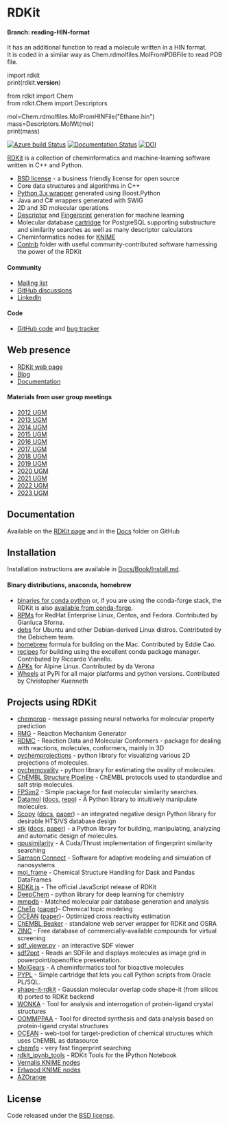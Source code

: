 # RDKit

#### Branch: reading-HIN-format

It has an additional function to read a molecule written in a HIN format.  
It is coded in a similar way as Chem.rdmolfiles.MolFromPDBFile to read PDB file.

import rdkit  
print(rdkit.__version__)

from rdkit import Chem  
from rdkit.Chem import Descriptors

mol=Chem.rdmolfiles.MolFromHINFile("Ethane.hin")  
mass=Descriptors.MolWt(mol)  
print(mass)

[![Azure build Status](https://dev.azure.com/rdkit-builds/RDKit/_apis/build/status/rdkit.rdkit?branchName=master)](https://dev.azure.com/rdkit-builds/RDKit/_build/latest?definitionId=1&branchName=master)
[![Documentation Status](https://readthedocs.org/projects/rdkit/badge/?version=latest)](http://rdkit.readthedocs.org/en/latest/)
[![DOI](https://zenodo.org/badge/10009991.svg)](https://zenodo.org/badge/latestdoi/10009991)


[RDKit](https://github.com/rdkit/rdkit) is a collection of cheminformatics and machine-learning software written in C++ and Python.

  * [BSD license](https://github.com/rdkit/rdkit/blob/master/license.txt) - a business friendly license for open source
  * Core data structures and algorithms in C++
  * [Python 3.x wrapper](https://www.rdkit.org/docs/GettingStartedInPython.html) generated using Boost.Python
  * Java and C# wrappers generated with SWIG
  * 2D and 3D molecular operations
  * [Descriptor](https://www.rdkit.org/docs/GettingStartedInPython.html#list-of-available-descriptors) and [Fingerprint](http://www.rdkit.org/docs/GettingStartedInPython.html#list-of-available-fingerprints) generation for machine learning
  * Molecular database [cartridge](https://www.rdkit.org/docs/Cartridge.html) for PostgreSQL supporting substructure and similarity searches as well as many descriptor calculators
  * Cheminformatics nodes for [KNIME](https://www.knime.com/rdkit)
  * [Contrib](https://github.com/rdkit/rdkit/tree/master/Contrib) folder with useful community-contributed software harnessing the power of the RDKit

#### Community

  * [Mailing list](https://sourceforge.net/p/rdkit/mailman/)
  * [GitHub discussions](https://github.com/rdkit/rdkit/discussions)
  * [LinkedIn](https://www.linkedin.com/groups/RDKit-8192558/about)

#### Code

  * [GitHub code](https://github.com/rdkit) and [bug tracker](https://github.com/rdkit/rdkit/issues)

## Web presence

  * [RDKit web page](https://rdkit.org)
  * [Blog](https://rdkit.blogspot.com)
  * [Documentation](https://www.rdkit.org/docs/index.html)

#### Materials from user group meetings

  * [2012 UGM](http://www.rdkit.org/UGM/2012/)
  * [2013 UGM](https://github.com/rdkit/UGM_2013)
  * [2014 UGM](https://github.com/rdkit/UGM_2014)
  * [2015 UGM](https://github.com/rdkit/UGM_2015)
  * [2016 UGM](https://github.com/rdkit/UGM_2016)
  * [2017 UGM](https://github.com/rdkit/UGM_2017)
  * [2018 UGM](https://github.com/rdkit/UGM_2018)
  * [2019 UGM](https://github.com/rdkit/UGM_2019)
  * [2020 UGM](https://github.com/rdkit/UGM_2020)
  * [2021 UGM](https://github.com/rdkit/UGM_2021)
  * [2022 UGM](https://github.com/rdkit/UGM_2022)
  * [2023 UGM](https://github.com/rdkit/UGM_2023)

## Documentation
Available on the [RDKit page](https://www.rdkit.org/docs/index.html)
and in the [Docs](https://github.com/rdkit/rdkit/tree/master/Docs) folder on GitHub

## Installation

Installation instructions are available in [Docs/Book/Install.md](https://github.com/rdkit/rdkit/blob/master/Docs/Book/Install.md).

#### Binary distributions, anaconda, homebrew

  * [binaries for conda python](https://anaconda.org/rdkit/rdkit) or, if you are using the conda-forge stack, the RDKit is also [available from conda-forge](https://anaconda.org/conda-forge/rdkit).
  * [RPMs](https://src.fedoraproject.org/rpms/rdkit) for RedHat Enterprise Linux, Centos, and Fedora. Contributed by Gianluca Sforna.
  * [debs](https://blends.debian.org/debichem/tasks/cheminformatics) for Ubuntu and other Debian-derived Linux distros. Contributed by the Debichem team.
  * [homebrew](https://github.com/rdkit/homebrew-rdkit) formula for building on the Mac. Contributed by Eddie Cao.
  * [recipes](https://github.com/rdkit/conda-rdkit) for building using the excellent conda package manager. Contributed by Riccardo Vianello.
  * [APKs](https://github.com/daverona/alpine-rdkit) for Alpine Linux. Contributed by da Verona
  * [Wheels](https://pypi.org/project/rdkit/) at PyPi for all major platforms and python versions. Contributed by Christopher Kuenneth

## Projects using RDKit

- [chemprop](https://github.com/chemprop/chemprop) - message passing neural networks for molecular property prediction
- [RMG](https://github.com/ReactionMechanismGenerator/RMG-Py) - Reaction Mechanism Generator
- [RDMC](https://github.com/xiaoruiDong/RDMC) - Reaction Data and Molecular Conformers - package for dealing with reactions, molecules, conformers, mainly in 3D
- [pychemprojections](https://github.com/vandan-revanur/pychemprojections) - python library for visualizing various 2D projections of molecules.
- [pychemovality](https://github.com/vandan-revanur/pychemovality) - python library for estimating the ovality of molecules.
- [ChEMBL Structure Pipeline](https://github.com/chembl/ChEMBL_Structure_Pipeline) - ChEMBL protocols used to standardise and salt strip molecules.
- [FPSim2](https://github.com/chembl/FPSim2) - Simple package for fast molecular similarity searches.
- [Datamol](https://datamol.io/) ([docs](https://doc.datamol.io/stable/), [repo](https://github.com/datamol-org/datamol/)) - A Python library to intuitively manipulate molecules.
- [Scopy](https://github.com/kotori-y/Scopy) ([docs](https://scopy.iamkotori.com/), [paper](https://doi.org/10.1093/bib/bbaa194)) - an integrated negative design Python library for desirable HTS/VS database design
- [stk](https://github.com/lukasturcani/stk) ([docs](https://stk.readthedocs.io), [paper](https://onlinelibrary.wiley.com/doi/10.1002/jcc.25377)) -
a Python library for building, manipulating, analyzing and automatic design of molecules.
- [gpusimilarity](https://github.com/schrodinger/gpusimilarity) - A Cuda/Thrust implementation of fingerprint similarity searching
- [Samson Connect](https://www.samson-connect.net) - Software for adaptive modeling and simulation of nanosystems
- [mol_frame](https://github.com/apahl/mol_frame) - Chemical Structure Handling for Dask and Pandas DataFrames
- [RDKit.js](https://github.com/rdkit/rdkit-js) - The official JavaScript release of RDKit
- [DeepChem](https://deepchem.io) - python library for deep learning for chemistry
- [mmpdb](https://github.com/rdkit/mmpdb) - Matched molecular pair database generation and analysis
- [CheTo](https://github.com/rdkit/CheTo) ([paper](http://pubs.acs.org/doi/10.1021/acs.jcim.7b00249))- Chemical topic modeling
- [OCEAN](https://github.com/rdkit/OCEAN) ([paper](http://pubs.acs.org/doi/abs/10.1021/acs.jcim.6b00067))- Optimized cross reactivity estimation
- [ChEMBL Beaker](https://github.com/mnowotka/chembl_beaker) - standalone web server wrapper for RDKit and OSRA
- [ZINC](http://zinc15.docking.org) - Free database of commercially-available compounds for virtual screening
- [sdf_viewer.py](https://github.com/apahl/sdf_viewer) - an interactive SDF viewer
- [sdf2ppt](https://github.com/dkuhn/sdf2ppt) - Reads an SDFile and displays molecules as image grid in powerpoint/openoffice presentation.
- [MolGears](https://github.com/admed/molgears) - A cheminformatics tool for bioactive molecules
- [PYPL](http://www.biochemfusion.com/downloads/#OracleUtilities) - Simple cartridge that lets you call Python scripts from Oracle PL/SQL.
- [shape-it-rdkit](https://github.com/jandom/shape-it-rdkit) - Gaussian molecular overlap code shape-it (from silicos it) ported to RDKit backend
- [WONKA](http://wonka.sgc.ox.ac.uk/WONKA/) - Tool for analysis and interrogation of protein-ligand crystal structures
- [OOMMPPAA](http://oommppaa.sgc.ox.ac.uk/OOMMPPAA/) - Tool for directed synthesis and data analysis based on protein-ligand crystal structures
- [OCEAN](https://github.com/rdkit/OCEAN) - web-tool for target-prediction of chemical structures which uses ChEMBL as datasource
- [chemfp](http://chemfp.com) - very fast fingerprint searching
- [rdkit_ipynb_tools](https://github.com/apahl/rdkit_ipynb_tools) - RDKit Tools for the IPython Notebook
- [Vernalis KNIME nodes](https://www.knime.com/book/vernalis-nodes-for-knime-trusted-extension)
- [Erlwood KNIME nodes](https://www.knime.com/community/erlwood)
- [AZOrange](https://github.com/AZcompTox/AZOrange)

## License

Code released under the [BSD license](https://github.com/rdkit/rdkit/blob/master/license.txt).
